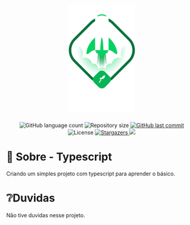 <h1 align="center">
    <img alt="Ignite ReactJS" title="Ignite ReactJS" src="../../.github/ignite.png" />
</h1>

<p align="center">
  <img alt="GitHub language count" src="https://img.shields.io/github/languages/count/vladimiremi/ignite-reactjs?color=%2304D361">

  <img alt="Repository size" src="https://img.shields.io/github/repo-size/vladimiremi/ignite-reactjs">

  <a href="https://github.com/vladimiremi/ignite-reactjs/commits/master">
    <img alt="GitHub last commit" src="https://img.shields.io/github/last-commit/vladimiremi/ignite-reactjs">
  </a>

  <img alt="License" src="https://img.shields.io/badge/license-MIT-brightgreen">
   <a href="https://github.com/vladimiremi/ignite-reactjs/stargazers">
    <img alt="Stargazers" src="https://img.shields.io/github/stars/vladimiremi/ignite-reactjs?style=social">
  </a>

  <a href="https://www.linkedin.com/in/vladimirpiaui/">
    <img src="https://img.shields.io/badge/LinkedIn-blue?style=flat&logo=linkedin&labelColor=blue">
  </a>
</p>

# 🚀 Sobre - Typescript

Criando um simples projeto com typescript para aprender o básico.

# ❔Duvidas

Não tive duvidas nesse projeto.

